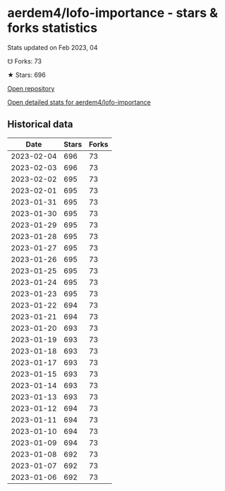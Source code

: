 # aerdem4/lofo-importance - stars & forks statistics

Stats updated on Feb 2023, 04

☋ Forks: 73

★ Stars: 696

[Open repository](https://github.com/aerdem4/lofo-importance)

[Open detailed stats for aerdem4/lofo-importance](https://reviewgithub.com/rep/aerdem4/lofo-importance)

## Historical data
| Date | Stars | Forks |
|------|-------|-------|
| 2023-02-04 | 696 | 73 | 
| 2023-02-03 | 696 | 73 | 
| 2023-02-02 | 695 | 73 | 
| 2023-02-01 | 695 | 73 | 
| 2023-01-31 | 695 | 73 | 
| 2023-01-30 | 695 | 73 | 
| 2023-01-29 | 695 | 73 | 
| 2023-01-28 | 695 | 73 | 
| 2023-01-27 | 695 | 73 | 
| 2023-01-26 | 695 | 73 | 
| 2023-01-25 | 695 | 73 | 
| 2023-01-24 | 695 | 73 | 
| 2023-01-23 | 695 | 73 | 
| 2023-01-22 | 694 | 73 | 
| 2023-01-21 | 694 | 73 | 
| 2023-01-20 | 693 | 73 | 
| 2023-01-19 | 693 | 73 | 
| 2023-01-18 | 693 | 73 | 
| 2023-01-17 | 693 | 73 | 
| 2023-01-15 | 693 | 73 | 
| 2023-01-14 | 693 | 73 | 
| 2023-01-13 | 693 | 73 | 
| 2023-01-12 | 694 | 73 | 
| 2023-01-11 | 694 | 73 | 
| 2023-01-10 | 694 | 73 | 
| 2023-01-09 | 694 | 73 | 
| 2023-01-08 | 692 | 73 | 
| 2023-01-07 | 692 | 73 | 
| 2023-01-06 | 692 | 73 | 

